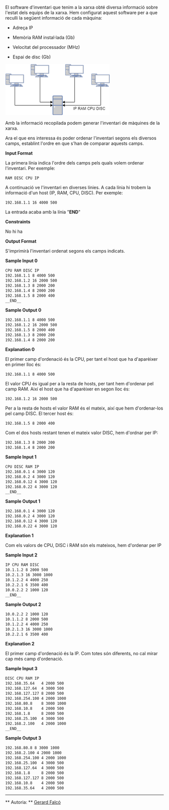 El software d'inventari que tenim a la xarxa obté diversa informació
sobre l'estat dels equips de la xarxa. Hem configurat aquest software
per a que reculli la següent informació de cada màquina:

  - Adreça IP

  - Memòria RAM instal·lada (Gb)

  - Velocitat del processador (MHz)

  - Espai de disc (Gb)

![image](1559040147-2ccf4973dc-inventari1.png)

Amb la informació recopilada podem generar l'inventari de màquines de la
xarxa.

Ara el que ens interessa és poder ordenar l'inventari segons els
diversos camps, establint l'ordre en que s'han de comparar aquests
camps.

**Input Format**

La primera línia indica l'ordre dels camps pels quals volem ordenar
l'inventari. Per exemple:

    RAM DISC CPU IP

A continuació ve l'inventari en diverses línies. A cada línia hi trobem
la informació d'un host (IP, RAM, CPU, DISC). Per exemple:

    192.168.1.1 16 4000 500

La entrada acaba amb la línia "**END**"

**Constraints**

No hi ha

**Output Format**

S'imprimirà l'inventari ordenat segons els camps indicats.

**Sample Input 0**

    CPU RAM DISC IP
    192.168.1.1 8 4000 500
    192.168.1.2 16 2000 500
    192.168.1.3 8 2000 200
    192.168.1.4 8 2000 200 
    192.168.1.5 8 2000 400
    __END__

**Sample Output 0**

    192.168.1.1 8 4000 500
    192.168.1.2 16 2000 500
    192.168.1.5 8 2000 400
    192.168.1.3 8 2000 200
    192.168.1.4 8 2000 200

**Explanation 0**

El primer camp d'ordenació és la CPU, per tant el host que ha
d'aparèixer en primer lloc és:

    192.168.1.1 8 4000 500

El valor CPU és igual per a la resta de hosts, per tant hem d'ordenar
pel camp RAM. Així el host que ha d'aparèixer en segon lloc és:

    192.168.1.2 16 2000 500

Per a la resta de hosts el valor RAM és el mateix, així que hem
d'ordenar-los pel camp DISC. El tercer host és:

    192.168.1.5 8 2000 400

Com el dos hosts restant tenen el mateix valor DISC, hem d'ordnar per
IP:

    192.168.1.3 8 2000 200
    192.168.1.4 8 2000 200

**Sample Input 1**

    CPU DISC RAM IP
    192.168.0.1 4 3000 120
    192.168.0.2 4 3000 120
    192.168.0.12 4 3000 120
    192.168.0.22 4 3000 120
    __END__

**Sample Output 1**

    192.168.0.1 4 3000 120
    192.168.0.2 4 3000 120
    192.168.0.12 4 3000 120
    192.168.0.22 4 3000 120

**Explanation 1**

Com els valors de CPU, DISC i RAM són els mateixos, hem d'ordenar per IP

**Sample Input 2**

    IP CPU RAM DISC
    10.1.1.2 8 2000 500
    10.2.1.3 16 3000 1000
    10.1.2.2 4 4000 250
    10.2.2.1 6 3500 400
    10.0.2.2 2 1000 120
    __END__

**Sample Output 2**

    10.0.2.2 2 1000 120
    10.1.1.2 8 2000 500
    10.1.2.2 4 4000 250
    10.2.1.3 16 3000 1000
    10.2.2.1 6 3500 400

**Explanation 2**

El primer camp d'ordenació és la IP. Com totes són diferents, no cal
mirar cap més camp d'ordenació.

**Sample Input 3**

    DISC CPU RAM IP
    192.168.35.64   4 2000 500
    192.168.127.64  4 3000 500
    192.168.127.127 8 2000 500
    192.168.254.100 4 2000 1000
    192.168.80.8    8 3000 1000
    192.168.10.8    4 2000 500
    192.168.1.8     8 2000 500
    192.168.25.100  4 3000 500
    192.168.2.100   4 2000 1000
    __END__

**Sample Output 3**

    192.168.80.8 8 3000 1000
    192.168.2.100 4 2000 1000
    192.168.254.100 4 2000 1000
    192.168.25.100  4 3000 500
    192.168.127.64  4 3000 500
    192.168.1.8     8 2000 500
    192.168.127.127 8 2000 500
    192.168.10.8    4 2000 500
    192.168.35.64   4 2000 500

----------

** Autoria: **
[Gerard Falcó](https://github.com/gerardfp)
